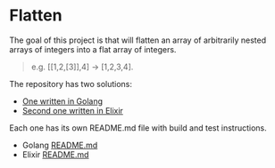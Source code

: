 # Flatten

The goal of this project is that will flatten an array of arbitrarily nested arrays of integers into a flat array of integers. 

> e.g. [[1,2,[3]],4] -> [1,2,3,4]. 

The repository has two solutions:

* [One written in Golang](https://github.com/iver/flatten/tree/master/golang)
* [Second one written in Elixir](https://github.com/iver/flatten/tree/master/elixir)

Each one has its own README.md file with build and test instructions.

* Golang [README.md](https://github.com/iver/flatten/tree/master/golang/README.md)
* Elixir [README.md](https://github.com/iver/flatten/tree/master/elixir/README.md)